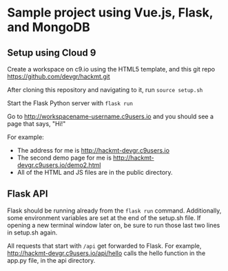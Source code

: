# Sample project using Vue.js, Flask, and MongoDB

## Setup using Cloud 9
Create a workspace on c9.io using the HTML5 template, and this git repo https://github.com/devgr/hackmt.git

After cloning this repository and navigating to it, run `source setup.sh`

Start the Flask Python server with `flask run`

Go to http://workspacename-username.c9users.io and you should see a page that says, "Hi!"

For example:
- The address for me is http://hackmt-devgr.c9users.io
- The second demo page for me is http://hackmt-devgr.c9users.io/demo2.html
- All of the HTML and JS files are in the public directory.

## Flask API
Flask should be running already from the `flask run` command. Additionally, some environment variables are set at the end of the setup.sh file. If opening a new terminal window later on, be sure to run those last two lines in setup.sh again.

All requests that start with `/api` get forwarded to Flask. For example, http://hackmt-devgr.c9users.io/api/hello calls the hello function in the app.py file, in the api directory.